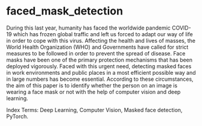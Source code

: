 # faced_mask_detection

During this last year, humanity has faced the worldwide pandemic COVID-19 which has frozen global traffic and left us forced to adapt our way of life in order to cope with this
virus. Affecting the health and lives of masses, the World Health Organization (WHO) and Governments have called for strict measures to be followed in order to prevent the spread of disease. Face masks have been one of the primary protection mechanisms that has been deployed vigorously. Faced with this urgent need, detecting masked faces in work environments and public places in a most efficient possible way and in large numbers has become essential. According to these circumstances, the aim of this paper is to identify whether the person on an image is wearing a face mask or not with the help of computer vision and deep learning.

Index Terms: Deep Learning, Computer Vision, Masked face detection, PyTorch.
